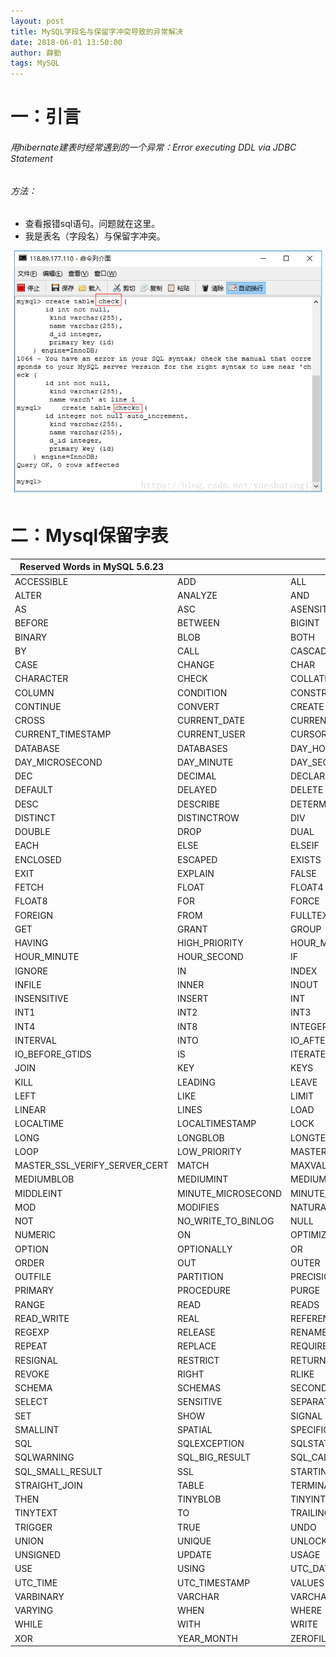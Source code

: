 ```yaml
---
layout: post
title: MySQL字段名与保留字冲突导致的异常解决
date: 2018-06-01 13:50:00
author: 薛勤
tags: MySQL
---
```

# 一：引言

###### 用hibernate建表时经常遇到的一个异常：Error executing DDL via JDBC Statement

###### 方法：

*  查看报错sql语句。问题就在这里。
*  我是表名（字段名）与保留字冲突。

![](./20180601Mysql字段名与保留字冲突导致的异常解决/1136672-20190623141441185-384732684.png)

# 二：Mysql保留字表


| Reserved Words in MySQL 5.6.23 |                    |                     |
| ------------------------------ | ------------------ | ------------------- |
| ACCESSIBLE                     | ADD                | ALL                 |
| ALTER                          | ANALYZE            | AND                 |
| AS                             | ASC                | ASENSITIVE          |
| BEFORE                         | BETWEEN            | BIGINT              |
| BINARY                         | BLOB               | BOTH                |
| BY                             | CALL               | CASCADE             |
| CASE                           | CHANGE             | CHAR                |
| CHARACTER                      | CHECK              | COLLATE             |
| COLUMN                         | CONDITION          | CONSTRAINT          |
| CONTINUE                       | CONVERT            | CREATE              |
| CROSS                          | CURRENT_DATE       | CURRENT_TIME        |
| CURRENT_TIMESTAMP              | CURRENT_USER       | CURSOR              |
| DATABASE                       | DATABASES          | DAY_HOUR            |
| DAY_MICROSECOND                | DAY_MINUTE         | DAY_SECOND          |
| DEC                            | DECIMAL            | DECLARE             |
| DEFAULT                        | DELAYED            | DELETE              |
| DESC                           | DESCRIBE           | DETERMINISTIC       |
| DISTINCT                       | DISTINCTROW        | DIV                 |
| DOUBLE                         | DROP               | DUAL                |
| EACH                           | ELSE               | ELSEIF              |
| ENCLOSED                       | ESCAPED            | EXISTS              |
| EXIT                           | EXPLAIN            | FALSE               |
| FETCH                          | FLOAT              | FLOAT4              |
| FLOAT8                         | FOR                | FORCE               |
| FOREIGN                        | FROM               | FULLTEXT            |
| GET                            | GRANT              | GROUP               |
| HAVING                         | HIGH_PRIORITY      | HOUR_MICROSECOND    |
| HOUR_MINUTE                    | HOUR_SECOND        | IF                  |
| IGNORE                         | IN                 | INDEX               |
| INFILE                         | INNER              | INOUT               |
| INSENSITIVE                    | INSERT             | INT                 |
| INT1                           | INT2               | INT3                |
| INT4                           | INT8               | INTEGER             |
| INTERVAL                       | INTO               | IO_AFTER_GTIDS      |
| IO_BEFORE_GTIDS                | IS                 | ITERATE             |
| JOIN                           | KEY                | KEYS                |
| KILL                           | LEADING            | LEAVE               |
| LEFT                           | LIKE               | LIMIT               |
| LINEAR                         | LINES              | LOAD                |
| LOCALTIME                      | LOCALTIMESTAMP     | LOCK                |
| LONG                           | LONGBLOB           | LONGTEXT            |
| LOOP                           | LOW_PRIORITY       | MASTER_BIND         |
| MASTER_SSL_VERIFY_SERVER_CERT  | MATCH              | MAXVALUE            |
| MEDIUMBLOB                     | MEDIUMINT          | MEDIUMTEXT          |
| MIDDLEINT                      | MINUTE_MICROSECOND | MINUTE_SECOND       |
| MOD                            | MODIFIES           | NATURAL             |
| NOT                            | NO_WRITE_TO_BINLOG | NULL                |
| NUMERIC                        | ON                 | OPTIMIZE            |
| OPTION                         | OPTIONALLY         | OR                  |
| ORDER                          | OUT                | OUTER               |
| OUTFILE                        | PARTITION          | PRECISION           |
| PRIMARY                        | PROCEDURE          | PURGE               |
| RANGE                          | READ               | READS               |
| READ_WRITE                     | REAL               | REFERENCES          |
| REGEXP                         | RELEASE            | RENAME              |
| REPEAT                         | REPLACE            | REQUIRE             |
| RESIGNAL                       | RESTRICT           | RETURN              |
| REVOKE                         | RIGHT              | RLIKE               |
| SCHEMA                         | SCHEMAS            | SECOND_MICROSECOND  |
| SELECT                         | SENSITIVE          | SEPARATOR           |
| SET                            | SHOW               | SIGNAL              |
| SMALLINT                       | SPATIAL            | SPECIFIC            |
| SQL                            | SQLEXCEPTION       | SQLSTATE            |
| SQLWARNING                     | SQL_BIG_RESULT     | SQL_CALC_FOUND_ROWS |
| SQL_SMALL_RESULT               | SSL                | STARTING            |
| STRAIGHT_JOIN                  | TABLE              | TERMINATED          |
| THEN                           | TINYBLOB           | TINYINT             |
| TINYTEXT                       | TO                 | TRAILING            |
| TRIGGER                        | TRUE               | UNDO                |
| UNION                          | UNIQUE             | UNLOCK              |
| UNSIGNED                       | UPDATE             | USAGE               |
| USE                            | USING              | UTC_DATE            |
| UTC_TIME                       | UTC_TIMESTAMP      | VALUES              |
| VARBINARY                      | VARCHAR            | VARCHARACTER        |
| VARYING                        | WHEN               | WHERE               |
| WHILE                          | WITH               | WRITE               |
| XOR                            | YEAR_MONTH         | ZEROFILL            |